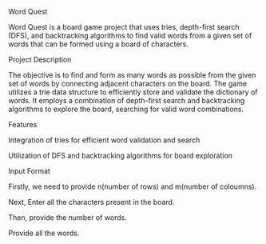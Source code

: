 Word Quest

Word Quest is a board game project that uses tries, depth-first search (DFS), and backtracking algorithms to find valid words from a given set of words that can be formed using a board of characters.



Project Description

The objective is to find and form as many words as possible from the given set of words by connecting adjacent characters on the board. The game utilizes a trie data structure to efficiently store and validate the dictionary of words. It employs a combination of depth-first search and backtracking algorithms to explore the board, searching for valid word combinations.



Features

Integration of tries for efficient word validation and search

Utilization of DFS and backtracking algorithms for board exploration



Input Format

Firstly, we need to provide n(number of rows) and m(number of coloumns). 

Next, Enter all the characters present in the board.

Then, provide the number of words.

Provide all the words.
